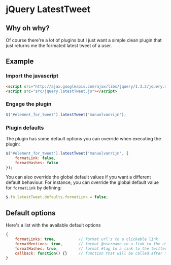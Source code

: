 # jQuery LatestTweet

## Why oh why?

Of course there're a lot of plugins but I just want a simple clean plugin that just returns me the formated latest tweet of a user.

## Example

### Import the javascript

```html
<script src="http://ajax.googleapis.com/ajax/libs/jquery/1.3.2/jquery.min.js"></script>
<script src="src/jquery.latestTweet.js"></script>
```

### Engage the plugin

```javascript
$('#element_for_tweet').latestTweet('manuelvanrijn');
```

### Plugin defaults

The plugin has some default options you can override when executing the plugin:

```javascript
$('#element_for_tweet').latestTweet('manuelvanrijn', {
	formatLink: false,
	formatHashes: false
});
```

You can also override the global default values if you want a different default behaviour.
For instance, you can override the global default value for `formatLink` by defining:

```javascript
$.fn.latestTweet.defaults.formatLink = false;
```

## Default options

Here's a list with the available default options

```javascript
{
    formatLinks: true,          // format url's to a clickable link
    formatMentions: true,       // format @username to a link to the users profile
    formatHashes: true,         // format #tag to a link to the twitter tag search
    callback: function() {}     // function that will be called after the latest tweet has been filled in.
}
```